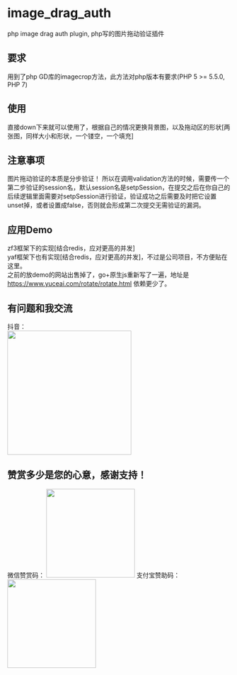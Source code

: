 # image_drag_auth
php image drag auth plugin, php写的图片拖动验证插件   

## 要求 ##   
用到了php GD库的imagecrop方法，此方法对php版本有要求(PHP 5 >= 5.5.0, PHP 7)   

## 使用 ##   
直接down下来就可以使用了，根据自己的情况更换背景图，以及拖动区的形状[两张图，同样大小和形状，一个镂空，一个填充]   

## 注意事项 ##   
图片拖动验证的本质是分步验证！ 所以在调用validation方法的时候，需要传一个第二步验证的session名，默认session名是setpSession，在提交之后在你自己的后续逻辑里面需要对setpSession进行验证，验证成功之后需要及时把它设置unset掉，或者设置成false，否则就会形成第二次提交无需验证的漏洞。

## 应用Demo ##  
zf3框架下的实现[结合redis，应对更高的并发]  
yaf框架下也有实现[结合redis，应对更高的并发]，不过是公司项目，不方便贴在这里。  
之前的放demo的网站出售掉了，go+原生js重新写了一遍，地址是 https://www.yuceai.com/rotate/rotate.html 依赖更少了。  

## 有问题和我交流 ##  

抖音：  
<img width="280" height="280" src="https://www.yuceai.com/img/zanshang/douyin.png"/>

## 赞赏多少是您的心意，感谢支持！ ##  
微信赞赏码： <img width="200" height="200" src="https://www.yuceai.com/img/zanshang/weixinzanshang.png"/>
支付宝赞助码： <img width="200" height="200" src="https://www.yuceai.com/img/zanshang/alipay.png"/>